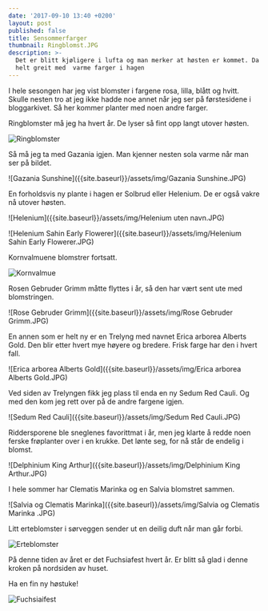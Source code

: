 ```yaml
---
date: '2017-09-10 13:40 +0200'
layout: post
published: false
title: Sensommerfarger
thumbnail: Ringblomst.JPG
description: >-
  Det er blitt kjøligere i lufta og man merker at høsten er kommet. Da er det
  helt greit med  varme farger i hagen
---
```


I hele sesongen har jeg vist blomster i fargene rosa, lilla, blått og hvitt. Skulle nesten tro at jeg ikke hadde noe annet når jeg ser på førstesidene i bloggarkivet. Så her kommer planter med noen andre farger.

Ringblomster må jeg ha hvert år. De lyser så fint opp langt utover høsten. 

![Ringblomster]({{site.baseurl}}/assets/img/Ringblomst.JPG)

Så må jeg ta med Gazania igjen. Man kjenner nesten sola varme når man ser på bildet.

![Gazania Sunshine]({{site.baseurl}}/assets/img/Gazania Sunshine.JPG)

<!--more-->

En forholdsvis ny plante i hagen er Solbrud eller Helenium. De er også vakre nå utover høsten.

![Helenium]({{site.baseurl}}/assets/img/Helenium uten navn.JPG)

![Helenium Sahin Early Flowerer]({{site.baseurl}}/assets/img/Helenium Sahin Early Flowerer.JPG)

Kornvalmuene blomstrer fortsatt. 

![Kornvalmue]({{site.baseurl}}/assets/img/Kornvalmue.JPG)

Rosen Gebruder Grimm måtte flyttes i år, så den har vært sent ute med blomstringen. 

![Rose Gebruder Grimm]({{site.baseurl}}/assets/img/Rose Gebruder Grimm.JPG)

En annen som er helt ny er en Trelyng med navnet Erica arborea Alberts Gold. Den blir etter hvert mye høyere og bredere. Frisk farge har den i hvert fall.

![Erica arborea Alberts Gold]({{site.baseurl}}/assets/img/Erica arborea Alberts Gold.JPG)

Ved siden av Trelyngen fikk jeg plass til enda en ny Sedum Red Cauli. Og med den kom jeg rett over på de andre fargene igjen. 

![Sedum Red Cauli]({{site.baseurl}}/assets/img/Sedum Red Cauli.JPG)

Riddersporene ble sneglenes favorittmat i år, men jeg klarte å redde noen ferske frøplanter over i en krukke. Det lønte seg, for nå står de endelig i blomst. 

![Delphinium King Arthur]({{site.baseurl}}/assets/img/Delphinium King Arthur.JPG)

I hele sommer har Clematis Marinka og en Salvia blomstret sammen.

![Salvia og Clematis Marinka]({{site.baseurl}}/assets/img/Salvia og Clematis Marinka .JPG)

Litt erteblomster i sørveggen sender ut en deilig duft når man går forbi.

![Erteblomster]({{site.baseurl}}/assets/img/Erteblomster.JPG)

På denne tiden av året er det Fuchsiafest hvert år. Er blitt så glad i denne kroken på nordsiden av huset.

Ha en fin ny høstuke!

![Fuchsiaifest]({{site.baseurl}}/assets/img/Fuchsiafest.JPG)



